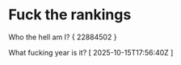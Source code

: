# Fuck the rankings

Who the hell am I?
{ 22884502 }

What fucking year is it?
[ 2025-10-15T17:56:40Z ]
